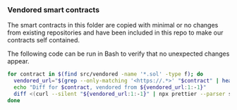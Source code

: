 ### Vendored smart contracts

The smart contracts in this folder are copied with minimal or no changes from existing repositories and have been included in this repo to make our contracts self contained.

The following code can be run in Bash to verify that no unexpected changes appear.

```sh
for contract in $(find src/vendored -name '*.sol' -type f); do
  vendored_url="$(grep --only-matching '<https://.*>' "$contract" | head --lines=1)"
  echo "Diff for $contract, vendored from ${vendored_url:1:-1}"
  diff <(curl --silent "${vendored_url:1:-1}" | npx prettier --parser solidity-parse) "$contract"
done
```
